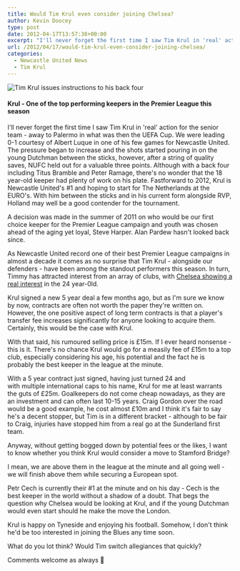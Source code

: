 ```yaml
---
title: Would Tim Krul even consider joining Chelsea?
author: Kevin Doocey
type: post
date: 2012-04-17T13:57:38+00:00
excerpt: "I'll never forget the first time I saw Tim Krul in 'real' action for the senior team - away to Palermo in what was then the UEFA Cup. We were leading 0-1 courtesy of Albert Luque in one of his few.."
url: /2012/04/17/would-tim-krul-even-consider-joining-chelsea/
categories:
  - Newcastle United News
  - Tim Krul
---
```


![Tim Krul issues instructions to his back four](https://www.tynetime.com/wp-content/uploads/2012/04/Tim-Krul-NUFC.jpg "Tim-Krul-NUFC")

#### Krul - One of the top performing keepers in the Premier League this season

I'll never forget the first time I saw Tim Krul in 'real' action for the senior team - away to Palermo in what was then the UEFA Cup. We were leading 0-1 courtesy of Albert Luque in one of his few games for Newcastle United. The pressure began to increase and the shots started pouring in on the young Dutchman between the sticks, however, after a string of quality saves, NUFC held out for a valuable three points. Although with a back four including Titus Bramble and Peter Ramage, there's no wonder that the 18 year-old keeper had plenty of work on his plate. Fastforward to 2012, Krul is Newcastle United's #1 and hoping to start for The Netherlands at the EURO's. With him between the sticks and in his current form alongside RVP, Holland may well be a good contender for the tournament.

A decision was made in the summer of 2011 on who would be our first choice keeper for the Premier League campaign and youth was chosen ahead of the aging yet loyal, Steve Harper. Alan Pardew hasn't looked back since.

As Newcastle United record one of their best Premier League campaigns in almost a decade it comes as no surprise that Tim Krul - alongside our defenders - have been among the standout performers this season. In turn, Timmy has attracted interest from an array of clubs, with [Chelsea showing a real interest][1] in the 24 year-0ld.

Krul signed a new 5 year deal a few months ago, but as I'm sure we know by now, contracts are often not worth the paper they're written on. However, the one positive aspect of long term contracts is that a player's transfer fee increases significantly for anyone looking to acquire them. Certainly, this would be the case with Krul.

With that said, his rumoured selling price is £15m. If I ever heard nonsense - this is it. There's no chance Krul would go for a measily fee of £15m to a top club, especially considering his age, his potential and the fact he is probably the best keeper in the league at the minute.

With a 5 year contract just signed, having just turned 24 and with multiple international caps to his name, Krul for me at least warrants the guts of £25m. Goalkeepers do not come cheap nowadays, as they are an investment and can often last 10-15 years. Craig Gordon over the road would be a good example, he cost almost £10m and I think it's fair to say he's a decent stopper, but Tim is in a different bracket - although to be fair to Craig, injuries have stopped him from a real go at the Sunderland first team.

Anyway, without getting bogged down by potential fees or the likes, I want to know whether you think Krul would consider a move to Stamford Bridge?

I mean, we are above them in the league at the minute and all going well - we will finish above them while securing a European spot.

Petr Cech is currently their #1 at the minute and on his day - Cech is the best keeper in the world without a shadow of a doubt. That begs the question why Chelsea would be looking at Krul, and if the young Dutchman would even start should he make the move the London.

Krul is happy on Tyneside and enjoying his football. Somehow, I don't think he'd be too interested in joining the Blues any time soon.

What do you lot think? Would Tim switch allegiances that quickly?

Comments welcome as always 🙂

[1]: http://www.theguardian.com/football/2012/apr/16/football-transfer-rumours
